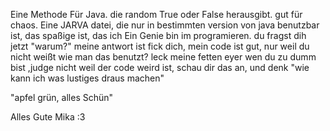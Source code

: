 Eine Methode Für Java.
die random True oder False herausgibt. gut für chaos.
Eine JARVA datei, die nur in bestimmten version von java benutzbar ist, das spaßige ist, das ich Ein Genie bin im programieren.
du fragst dih jetzt "warum?"
meine antwort ist fick dich, mein code ist gut, nur weil du nicht weißt wie man das benutzt? leck meine fetten eyer wen du zu dumm bist ,judge nicht weil der code weird ist, schau dir das an, und denk "wie kann ich was lustiges draus machen"

"apfel grün, alles Schün"

Alles Gute Mika :3
